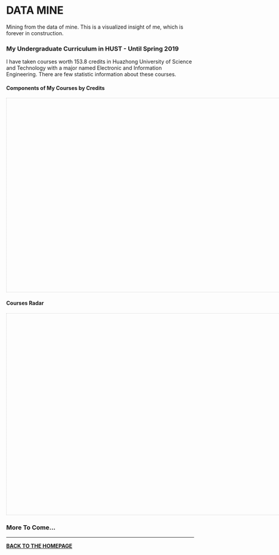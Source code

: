 # DATA MINE

Mining from the data of mine. This is a visualized insight of me, which is forever in construction. 

### My Undergraduate Curriculum in HUST - Until Spring 2019

I have taken courses worth 153.8 credits in Huazhong University of Science and Technology with a major named Electronic and Information Engineering.  There are few statistic information about these courses.

#### Components of My Courses by Credits

<script type="text/javascript" src="https://assets.pyecharts.org/assets/echarts.min.js"></script>
<style>
    #ctGPA{
        border:1px dotted rgba(0,0,0,0.2);
        padding-bottom:20px;
    }
    #cr{
        border:1px dotted rgba(0,0,0,0.2);
        padding:20px;
    }
</style>
<div id="ctGPA" class="chart-container" style="width:900px; height:500px;"></div>
<script>
        var chart_dd7c0dea7cf04565a492fe6aa9dea788 = echarts.init(
            document.getElementById('ctGPA'), 'white', {renderer: 'canvas'});
        var option_dd7c0dea7cf04565a492fe6aa9dea788 = {
    "animation": false,
    "animationThreshold": 2000,
    "animationDuration": 1000,
    "animationEasing": "cubicOut",
    "animationDelay": 0,
    "animationDurationUpdate": 300,
    "animationEasingUpdate": "cubicOut",
    "animationDelayUpdate": 0,
    "color": [
        "#c23531",
        "#2f4554",
        "#61a0a8",
        "#d48265",
        "#749f83"
    ],
    "series": [
        {
            "type": "treemap",
            "name": "Courses",
            "borderWidth":10,
            "data": [
                {
                    "name": "Sports",
                    "value":5,
                    "children": [
                        {
                            "name": "Traditional martial arts (Level 1)",
                            "value": 1.0,
                            "grade": 81
                        },
                        {
                            "name": "Military Training",
                            "value": 1.0,
                            "grade": 85
                        },
                        {
                            "name": "Traditional martial arts (Level 2)",
                            "value": 1.0,
                            "grade": 75
                        },
                        {
                            "name": "Football (Level 1)",
                            "value": 1.0,
                            "grade": 88
                        },
                        {
                            "name": "Football (Level 2)",
                            "value": 1.0,
                            "grade": 84
                        }
                    ]
                },
                {
                    "name": "Humanities",
                    "value": 18,
                    "children": [
                        {
                            "name": "Morals & Ethics & Fundamentals of Law",
                            "value": 3.0,
                            "grade": 88
                        },
                        {
                            "name": "Social Practice in Ideological and Political Education",
                            "value": 0.0,
                            "grade": 84
                        },
                        {
                            "name": "Introduction to Basic Principle of Marxism",
                            "value": 3.0,
                            "grade": 85
                        },
                        {
                            "name": "General Introduction to Mao Zedong Thought and Socialist Theory with Chinese Characteristics",
                            "value": 4.0,
                            "grade": 88
                        },
                        {
                            "name": "Survey of Modern Chinese History",
                            "value": 2.0,
                            "grade": 90
                        },
                        {
                            "name": "Deep China",
                            "value": 2.0,
                            "grade": 90
                        },
                        {
                            "name": "Comprehensive English (I)",
                            "value": 3.5,
                            "grade": 88
                        },
                        {
                            "name": "English Speaking (I)",
                            "value": 2.0,
                            "grade": 100
                        },
                        {
                            "name": "Comprehensive English (II)",
                            "value": 3.5,
                            "grade": 91
                        },
                        {
                            "name": "English Speaking (II)",
                            "value": 2.0,
                            "grade": 87
                        },
                        {
                            "name": "Academic Writing",
                            "value": 2.0,
                            "grade": 86
                        },
                        {
                            "name": "Western Culture",
                            "value": 2.0,
                            "grade": 92
                        },
                        {
                            "name": "Russian Nationality and Culture",
                            "value": 2.0,
                            "grade": 99
                        },
                        {
                            "name": "Chinese",
                            "value": 2.0,
                            "grade": 79
                        },
                        {
                            "name": "Chinese Etiquette and Customs",
                            "value": 2.0,
                            "grade": 90
                        },
                        {
                            "name": "Geographic Wonders",
                            "value": 2.0,
                            "grade": 85
                        },
                        {
                            "name": "Listening to Music",
                            "value": 2.0,
                            "grade": 86
                        },
                        {
                            "name": "Husters Go Global",
                            "value": 2.0,
                            "grade": 93
                        }
                    ]
                },
                {
                    "name": "Engineering",
                    "value": 22,
                    "children": [
                        {
                            "name": "Computer Networks",
                            "value": 2.0,
                            "grade": 84
                        },
                        {
                            "name": "Software Project",
                            "value": 1.0,
                            "grade": 95
                        },
                        {
                            "name": "Principles and application of big data technology",
                            "value": 3.5,
                            "grade": 85
                        },
                        {
                            "name": "Database Applications and Practice",
                            "value": 3.5,
                            "grade": 92
                        },
                        {
                            "name": "Data Mining",
                            "value": 3.0,
                            "grade": 92
                        },
                        {
                            "name": "Digital Image Processing",
                            "value": 3.0,
                            "grade": 88
                        },
                        {
                            "name": "Engineering Graphics (IV) part A",
                            "value": 2.5,
                            "grade": 88
                        },
                        {
                            "name": "Program and Course Orientation",
                            "value": 1.0,
                            "grade": 85
                        },
                        {
                            "name": "Circuit Theory (III)",
                            "value": 4.0,
                            "grade": 76
                        },
                        {
                            "name": "Circuit Testing Lab",
                            "value": 1.0,
                            "grade": 82
                        },
                        {
                            "name": "Electronic Circuitry Design Test and Experiment (I)",
                            "value": 1.0,
                            "grade": 85
                        },
                        {
                            "name": "Electronic Circuitry Design, Testing and Experiment (II)",
                            "value": 1.0,
                            "grade": 79
                        },
                        {
                            "name": "Analog Circuit and Digital System (II)",
                            "value": 3.0,
                            "grade": 88
                        },
                        {
                            "name": "Analog Circuit and Digital System (I)",
                            "value": 3.5,
                            "grade": 99
                        },
                        {
                            "name": "Project-based Practice",
                            "value": 2.0,
                            "grade": 86
                        },
                        {
                            "name": "Electrical Skills Practice",
                            "value": 1.0,
                            "grade": 89
                        },
                        {
                            "name": "Analog Circuit and Digital System (III)",
                            "value": 3.0,
                            "grade": 93
                        },
                        {
                            "name": "Analog Circuit and Digital System Lab (III)",
                            "value": 1.0,
                            "grade": 86
                        },
                        {
                            "name": "Antenna and Radio Wave Propagation",
                            "value": 2.0,
                            "grade": 84
                        },
                        {
                            "name": "Electronic Circuits of Communications",
                            "value": 3.5,
                            "grade": 96
                        },
                        {
                            "name": "Field Practice",
                            "value": 1.0,
                            "grade": 95
                        },
                        {
                            "name": "Hardware Project",
                            "value": 1.0,
                            "grade": 95
                        }
                    ]
                },
                {
                    "name": "Science",
                    "value": 15,
                    "children": [
                        {
                            "name": "Fundamentals of Information Theory",
                            "value": 1.5,
                            "grade": 78
                        },
                        {
                            "name": "Stochastic Process",
                            "value": 2.0,
                            "grade": 72
                        },
                        {
                            "name": "Security of Networks and Information",
                            "value": 2.0,
                            "grade": 97
                        },
                        {
                            "name": "Advanced Programming Language(C++)",
                            "value": 3.0,
                            "grade": 90
                        },
                        {
                            "name": "Data Structure",
                            "value": 3.0,
                            "grade": 80
                        },
                        {
                            "name": "Signals and Linear System",
                            "value": 4.0,
                            "grade": 96
                        },
                        {
                            "name": "Digital Signal Processing",
                            "value": 3.0,
                            "grade": 87
                        },
                        {
                            "name": "Introduction to Information Technologies",
                            "value": 1.5,
                            "grade": 95
                        },
                        {
                            "name": "Physics (I)",
                            "value": 4.0,
                            "grade": 93
                        },
                        {
                            "name": "Physics (II)",
                            "value": 4.0,
                            "grade": 89
                        },
                        {
                            "name": "Experiment of Physics (II)",
                            "value": 0.8,
                            "grade": 86
                        },
                        {
                            "name": "Experiment of Physics (I)",
                            "value": 1.0,
                            "grade": 85
                        },
                        {
                            "name": "Electromagnetic Field and Wave",
                            "value": 2.5,
                            "grade": 93
                        },
                        {
                            "name": "Principles of Communications",
                            "value": 3.5,
                            "grade": 96
                        },
                        {
                            "name": "Fundamentals of Microwave Technology",
                            "value": 3.5,
                            "grade": 90
                        }
                    ]
                },
                {
                    "name": "Math",
                    "value": 6,
                    "children": [
                        {
                            "name": "Calculus (I)( A)",
                            "value": 5.5,
                            "grade": 94
                        },
                        {
                            "name": "Calculus (I) (B)",
                            "value": 5.5,
                            "grade": 86
                        },
                        {
                            "name": "Linear Algebra",
                            "value": 2.5,
                            "grade": 87
                        },
                        {
                            "name": "Complex Function and Integral Transform",
                            "value": 2.5,
                            "grade": 92
                        },
                        {
                            "name": "Probability Theory and Mathematical Statistics ( III)",
                            "value": 2.5,
                            "grade": 94
                        },
                        {
                            "name": "Mathematical Equations and Special Functions (I)",
                            "value": 2.5,
                            "grade": 98
                        }
                    ]
                }
            ],
            "label": {
                "show": true,
                "position": "center",
                "margin": 8
            },
            "drillDownIcon": "\u25b6"
        }
    ],
    "legend": [
        {
            "data": [
                "Courses",
            ],
            "selected": {
                "Courses": true
            },
            "show": false
        }
    ],
    "tooltip": {
        "show": true,
        "trigger": "item",
        "triggerOn": "mousemove|click",
        "axisPointer": {
            "type": "line"
        },
        "textStyle": {
            "fontSize": 14
        },
        "borderWidth": 0
    },
    "textStyle":{
        "fontSize":8
    }
};
        chart_dd7c0dea7cf04565a492fe6aa9dea788.setOption(option_dd7c0dea7cf04565a492fe6aa9dea788);
</script>

#### Courses Radar

<div id="cr" style="width:900px;height:500px;"></div>
<script type="text/javascript">
var cr= echarts.init(document.getElementById('cr'));
var options= {
    title: {
        text: ''
    },
    tooltip: {},
    legend: {
        data: ['Credits Distribution']
    },
    radar: {
         shape: 'circle',
         name: {
            textStyle: {
                color: '#fff',
                backgroundColor: '#999',
                borderRadius: 3,
                padding: [3, 5]
            }
         },
        indicator: [
           { name: 'Engineering', max: 100,min:50},
           { name: 'Sports', max: 100,min:50},
           { name: 'Math', max: 100,min:50},
           { name: 'Humanities', max: 100,min:50},
           { name: 'Science', max: 100,min:50},
        ],
    },
    series: [
    {
        name:"Cumulative Average Grade",
        type:"radar",
        data:[
            {
                value:[88.6,82.6,91.3,89.1,89.5],
                name:"Cumulative Average Grade",
                label: {
                        normal: {
                            show: true,
                            formatter:function(params) {
                                return params.value;
                            },
                            color:"rgba(0,0,0,0.5)"
                        }
                    }
            }
        ]
    },
    {
        name: 'Total Credits',
        type: 'pie',
        radius:["72%","75%"],
         label: {
                normal: {
                    textStyle: {
                        color: 'rgba(255, 255, 255, 0)'
                    }
                }
            },
        labelLine: {
                normal: {
                    lineStyle: {
                        color: 'rgba(255, 255, 255, 0)'
                    }
                }
            },
        data : [
            {
                value : 47.5,
                name : 'Engineering'
            },
            {
                value:39.3,
                name:"Science"
            },
            {
                value:41,
                name:"Humanities"
            },
            {
                value:21,
                name:"Math"
            },
            {
                value:5,
                name:"Sports"
            }
        ]
    }]
};
cr.setOption(options)
</script>

### More To Come...

---

<b><a href="index.html">BACK TO THE HOMEPAGE</a></b>